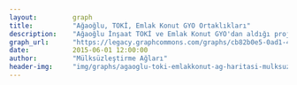 ```yaml
---
layout:         graph
title:          "Ağaoğlu, TOKİ, Emlak Konut GYO Ortaklıkları"
description:    "Ağaoğlu İnşaat TOKİ ve Emlak Konut GYO'dan aldığı projelerle kendi varlığını inşa etmekte"
graph_url:      "https://legacy.graphcommons.com/graphs/cb82b0e5-0ad1-4003-bd74-6b6948dcd876"
date:           2015-06-01 12:00:00
author:         "Mülksüzleştirme Ağları"
header-img:     "img/graphs/agaoglu-toki-emlakkonut-ag-haritasi-mulksuzlestirme-graphcommons.jpg"
---
```

